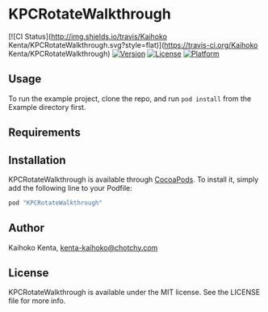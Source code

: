 # KPCRotateWalkthrough

[![CI Status](http://img.shields.io/travis/Kaihoko Kenta/KPCRotateWalkthrough.svg?style=flat)](https://travis-ci.org/Kaihoko Kenta/KPCRotateWalkthrough)
[![Version](https://img.shields.io/cocoapods/v/KPCRotateWalkthrough.svg?style=flat)](http://cocoapods.org/pods/KPCRotateWalkthrough)
[![License](https://img.shields.io/cocoapods/l/KPCRotateWalkthrough.svg?style=flat)](http://cocoapods.org/pods/KPCRotateWalkthrough)
[![Platform](https://img.shields.io/cocoapods/p/KPCRotateWalkthrough.svg?style=flat)](http://cocoapods.org/pods/KPCRotateWalkthrough)

## Usage

To run the example project, clone the repo, and run `pod install` from the Example directory first.

## Requirements

## Installation

KPCRotateWalkthrough is available through [CocoaPods](http://cocoapods.org). To install
it, simply add the following line to your Podfile:

```ruby
pod "KPCRotateWalkthrough"
```

## Author

Kaihoko Kenta, kenta-kaihoko@chotchy.com

## License

KPCRotateWalkthrough is available under the MIT license. See the LICENSE file for more info.
